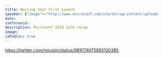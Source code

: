 ```yaml
---
title: Nailing Your First Launch
speaker: {"image"=>"http://www.microconf.com/starter/wp-content/uploads/sites/5/2018/02/headshot-square-262x272.jpg", "name"=>"Adam Wathan", "title"=>"Owner, NothingWorks Inc.", "bioUrl"=>"http://www.microconf.com/starter/speakers/adam-wathan/", "twitter"=>"adamwathan", "website"=>"adamwathan.me"}
date:
conference:
description: Microconf 2018 talk recap
image:
isPublic: true
---
```


https://twitter.com/mijustin/status/989174075695120385
